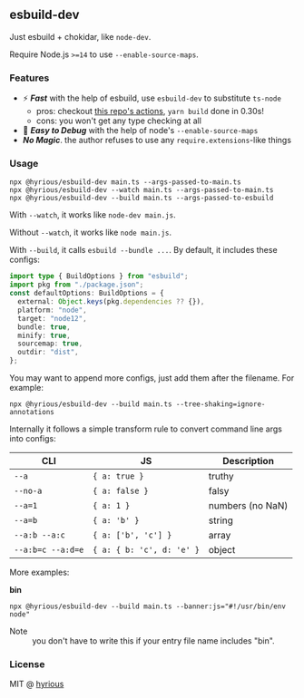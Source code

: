 ## esbuild-dev

Just esbuild + chokidar, like `node-dev`.

Require Node.js `>=14` to use `--enable-source-maps`.

### Features

- ⚡ **_Fast_** with the help of esbuild, use `esbuild-dev` to substitute `ts-node`
  - pros: checkout [this repo's actions](https://github.com/hyrious/esbuild-dev/actions), `yarn build` done in 0.30s!
  - cons: you won't get any type checking at all
- 🐛 **_Easy to Debug_** with the help of node's `--enable-source-maps`
- **_No Magic_**. the author refuses to use any `require.extensions`-like things

### Usage

```shell-session
npx @hyrious/esbuild-dev main.ts --args-passed-to-main.ts
npx @hyrious/esbuild-dev --watch main.ts --args-passed-to-main.ts
npx @hyrious/esbuild-dev --build main.ts --args-passed-to-esbuild
```

With `--watch`, it works like `node-dev main.js`.

Without `--watch`, it works like `node main.js`.

With `--build`, it calls `esbuild --bundle ...`. By default, it includes these configs:

```ts
import type { BuildOptions } from "esbuild";
import pkg from "./package.json";
const defaultOptions: BuildOptions = {
  external: Object.keys(pkg.dependencies ?? {}),
  platform: "node",
  target: "node12",
  bundle: true,
  minify: true,
  sourcemap: true,
  outdir: "dist",
};
```

You may want to append more configs, just add them after the filename. For example:

```shell-session
npx @hyrious/esbuild-dev --build main.ts --tree-shaking=ignore-annotations
```

Internally it follows a simple transform rule to convert command line args into configs:

| CLI               | JS                        | Description      |
| ----------------- | ------------------------- | ---------------- |
| `--a`             | `{ a: true }`             | truthy           |
| `--no-a`          | `{ a: false }`            | falsy            |
| `--a=1`           | `{ a: 1 }`                | numbers (no NaN) |
| `--a=b`           | `{ a: 'b' }`              | string           |
| `--a:b --a:c`     | `{ a: ['b', 'c'] }`       | array            |
| `--a:b=c --a:d=e` | `{ a: { b: 'c', d: 'e' }` | object           |

More examples:

**bin**

```shell-session
npx @hyrious/esbuild-dev --build main.ts --banner:js="#!/usr/bin/env node"
```

<dl>
    <dt>Note</dt>
    <dd>you don't have to write this if your entry file name includes "bin".</dd>
</dl>

### License

MIT @ [hyrious](https://github.com/hyrious)
